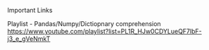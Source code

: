 Important Links

Playlist - Pandas/Numpy/Dictiopnary comprehension
https://www.youtube.com/playlist?list=PL1R_HJw0CDYLueQF7lbF-j3_e_gVeNmkT
